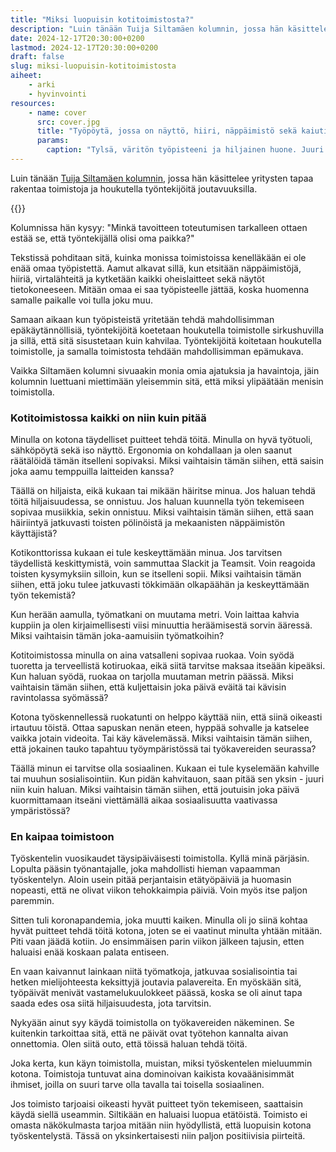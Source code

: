 ```yaml
---
title: "Miksi luopuisin kotitoimistosta?"
description: "Luin tänään Tuija Siltamäen kolumnin, jossa hän käsittelee yritysten tapaa rakentaa toimistoja ja houkutella työntekijöitä joutavuuksilla."
date: 2024-12-17T20:30:00+0200
lastmod: 2024-12-17T20:30:00+0200
draft: false
slug: miksi-luopuisin-kotitoimistosta
aiheet:
    - arki
    - hyvinvointi
resources:
    - name: cover
      src: cover.jpg
      title: "Työpöytä, jossa on näyttö, hiiri, näppäimistö sekä kaiutin. Hiiri ja näppäimistö ovat langattomat. Vasemmalla pöydän takana kulkee yksi johto, joka on kytketty läppäriin."
      params:
        caption: "Tylsä, väritön työpisteeni ja hiljainen huone. Juuri se, mitä tarvitsen töiden tekemiseen."
---
```

Luin tänään [Tuija Siltamäen kolumnin](https://yle.fi/a/74-20131661), jossa hän käsittelee yritysten tapaa rakentaa toimistoja ja houkutella työntekijöitä joutavuuksilla.

<!--more-->

{{<cover>}}

Kolumnissa hän kysyy: "Minkä tavoitteen toteutumisen tarkalleen ottaen estää se, että työntekijällä olisi oma paikka?"

Tekstissä pohditaan sitä, kuinka monissa toimistoissa kenelläkään ei ole enää omaa työpistettä. Aamut alkavat sillä, kun etsitään näppäimistöjä, hiiriä, virtalähteitä ja kytketään kaikki oheislaitteet sekä näytöt tietokoneeseen. Mitään omaa ei saa työpisteelle jättää, koska huomenna samalle paikalle voi tulla joku muu.

Samaan aikaan kun työpisteistä yritetään tehdä mahdollisimman epäkäytännöllisiä, työntekijöitä koetetaan houkutella toimistolle sirkushuvilla ja sillä, että sitä sisustetaan kuin kahvilaa. Työntekijöitä koitetaan houkutella toimistolle, ja samalla toimistosta tehdään mahdollisimman epämukava.

Vaikka Siltamäen kolumni sivuaakin monia omia ajatuksia ja havaintoja, jäin kolumnin luettuani miettimään yleisemmin sitä, että miksi ylipäätään menisin toimistolla.

### Kotitoimistossa kaikki on niin kuin pitää

Minulla on kotona täydelliset puitteet tehdä töitä. Minulla on hyvä työtuoli, sähköpöytä sekä iso näyttö. Ergonomia on kohdallaan ja olen saanut räätälöidä tämän itselleni sopivaksi. Miksi vaihtaisin tämän siihen, että saisin joka aamu temppuilla laitteiden kanssa?

Täällä on hiljaista, eikä kukaan tai mikään häiritse minua. Jos haluan tehdä töitä hiljaisuudessa, se onnistuu. Jos haluan kuunnella työn tekemiseen sopivaa musiikkia, sekin onnistuu. Miksi vaihtaisin tämän siihen, että saan häiriintyä jatkuvasti toisten pölinöistä ja mekaanisten näppäimistön käyttäjistä?

Kotikonttorissa kukaan ei tule keskeyttämään minua. Jos tarvitsen täydellistä keskittymistä, voin sammuttaa Slackit ja Teamsit. Voin reagoida toisten kysymyksiin silloin, kun se itselleni sopii. Miksi vaihtaisin tämän siihen, että joku tulee jatkuvasti tökkimään olkapäähän ja keskeyttämään työn tekemistä?

Kun herään aamulla, työmatkani on muutama metri. Voin laittaa kahvia kuppiin ja olen kirjaimellisesti viisi minuuttia heräämisestä sorvin ääressä. Miksi vaihtaisin tämän joka-aamuisiin työmatkoihin?

Kotitoimistossa minulla on aina vatsalleni sopivaa ruokaa. Voin syödä tuoretta ja terveellistä kotiruokaa, eikä siitä tarvitse maksaa itseään kipeäksi. Kun haluan syödä, ruokaa on tarjolla muutaman metrin päässä. Miksi vaihtaisin tämän siihen, että kuljettaisin joka päivä eväitä tai kävisin ravintolassa syömässä?

Kotona työskennellessä ruokatunti on helppo käyttää niin, että siinä oikeasti irtautuu töistä. Ottaa sapuskan nenän eteen, hyppää sohvalle ja katselee vaikka jotain videoita. Tai käy kävelemässä. Miksi vaihtaisin tämän siihen, että jokainen tauko tapahtuu työympäristössä tai työkavereiden seurassa?

Täällä minun ei tarvitse olla sosiaalinen. Kukaan ei tule kyselemään kahville tai muuhun sosialisointiin. Kun pidän kahvitauon, saan pitää sen yksin - juuri niin kuin haluan. Miksi vaihtaisin tämän siihen, että joutuisin joka päivä kuormittamaan itseäni viettämällä aikaa sosiaalisuutta vaativassa ympäristössä?

### En kaipaa toimistoon

Työskentelin vuosikaudet täysipäiväisesti toimistolla. Kyllä minä pärjäsin. Lopulta pääsin työnantajalle, joka mahdollisti hieman vapaamman työskentelyn. Aloin usein pitää perjantaisin etätyöpäiviä ja huomasin nopeasti, että ne olivat viikon tehokkaimpia päiviä. Voin myös itse paljon paremmin.

Sitten tuli koronapandemia, joka muutti kaiken. Minulla oli jo siinä kohtaa hyvät puitteet tehdä töitä kotona, joten se ei vaatinut minulta yhtään mitään. Piti vaan jäädä kotiin. Jo ensimmäisen parin viikon jälkeen tajusin, etten haluaisi enää koskaan palata entiseen.

En vaan kaivannut lainkaan niitä työmatkoja, jatkuvaa sosialisointia tai hetken mielijohteesta keksittyjä joutavia palavereita. En myöskään sitä, työpäivät menivät vastamelukuulokkeet päässä, koska se oli ainut tapa saada edes osa siitä hiljaisuudesta, jota tarvitsin.

Nykyään ainut syy käydä toimistolla on työkavereiden näkeminen. Se kuitenkin tarkoittaa sitä, että ne päivät ovat työtehon kannalta aivan onnettomia. Olen siitä outo, että töissä haluan tehdä töitä.

Joka kerta, kun käyn toimistolla, muistan, miksi työskentelen mieluummin kotona. Toimistoja tuntuvat aina dominoivan kaikista kovaäänisimmät ihmiset, joilla on suuri tarve olla tavalla tai toisella sosiaalinen.

Jos toimisto tarjoaisi oikeasti hyvät puitteet työn tekemiseen, saattaisin käydä siellä useammin. Siltikään en haluaisi luopua etätöistä. Toimisto ei omasta näkökulmasta tarjoa mitään niin hyödyllistä, että luopuisin kotona työskentelystä. Tässä on yksinkertaisesti niin paljon positiivisia piirteitä.